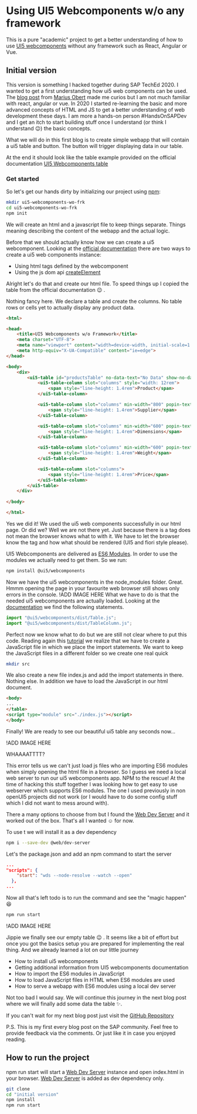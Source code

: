 # Using UI5 Webcomponents w/o any framework

This is a pure "academic" project to get a better understanding of how to use [UI5 webcomponents](https://sap.github.io/ui5-webcomponents/) without any framework such as React, Angular or Vue.

## Initial version
This version is something I hacked together during SAP TechEd 2020. I wanted to get a first understanding how ui5 web components can be used.
The [blog post](https://blogs.sap.com/2020/12/02/beyond-sapui5-and-sap-fiori-elements-appendix-to-teched-session-iis114/?source=social-Global-SAPdevs-TWITTER-MarketingCampaign-Developers-Fiori-spr-4273717682&campaigncode=CRM-XB20-MKT-DGEALL) from [Marius Obert](https://github.com/IObert) made me curios but I am not much familiar with react, angular or vue. In 2020 I started re-learning the basic and more advanced concepts of HTML and JS to get a better understanding of web development these days. I am more a hands-on person #HandsOnSAPDev and I get an itch to start building stuff once I understand (or think I understand :wink:) the basic concepts.

What we will do in this first blog is to create simple webapp that will contain a ui5 table and button.
The button will trigger displaying data in our table.

At the end it should look like the table example provided on the official documentation [UI5 Webcomponents table](https://sap.github.io/ui5-webcomponents/playground/components/Table/)

### Get started

So let's get our hands dirty by initializing our project using [npm](https://www.npmjs.com/):
```sh
mkdir ui5-webcomponents-wo-frk
cd ui5-webcomponents-wo-frk
npm init
```

We will create an html and a javascript file to keep things separate. Things meaning describing the content of the webapp and the actual logic.

Before that we should actually know how we can create a ui5 webcomponent. Looking at the [official documentation](https://sap.github.io/ui5-webcomponents/playground/docs/how-to-use/#create) there are two ways to create a ui5 web components instance:
* Using html tags defined by the webcomponent
* Using the js dom api [createElement](https://developer.mozilla.org/en-US/docs/Web/API/Document/createElement)

Alright let's do that and create our html file. To speed things up I copied the table from the official documentation :wink: .

Nothing fancy here. We declare a table and create the columns. No table rows or cells yet to actually display any product data.

```html
<html>

<head>
    <title>UI5 Webcomponents w/o Framework</title>
    <meta charset="UTF-8">
    <meta name="viewport" content="width=device-width, initial-scale=1.0">
    <meta http-equiv="X-UA-Compatible" content="ie=edge">
</head>

<body>
    <div>
        <ui5-table id="productsTable" no-data-text="No Data" show-no-data>
            <ui5-table-column slot="columns" style="width: 12rem">
                <span style="line-height: 1.4rem">Product</span>
            </ui5-table-column>

            <ui5-table-column slot="columns" min-width="800" popin-text="Supplier">
                <span style="line-height: 1.4rem">Supplier</span>
            </ui5-table-column>

            <ui5-table-column slot="columns" min-width="600" popin-text="Dimensions" demand-popin>
                <span style="line-height: 1.4rem">Dimensions</span>
            </ui5-table-column>

            <ui5-table-column slot="columns" min-width="600" popin-text="Weight" demand-popin>
                <span style="line-height: 1.4rem">Weight</span>
            </ui5-table-column>

            <ui5-table-column slot="columns">
                <span style="line-height: 1.4rem">Price</span>
            </ui5-table-column>
        </ui5-table>
    </div>
    
</body>

</html>
```

Yes we did it! We used the ui5 web components successfully in our html page. Or did we?
Well we are not there yet. Just because there is a tag does not mean the browser knows what to with it.
We have to let the browser know the tag and how what should be rendered (UI5 and fiori style please).

UI5 Webcomponents are delivered as [ES6 Modules](https://www.javascripttutorial.net/es6/es6-modules/). In order to use the modules we actually need to get them.
So we run:
```sh
npm install @ui5/webcomponents
```

Now we have the ui5 webcomponents in the node_modules folder. Great. Hmmm opening the page in your favourite web browser still shows only errors in the console.
!ADD IMAGE HERE
What we have to do is that the needed ui5 webcomponents are actually loaded. Looking at the [documentation](https://sap.github.io/ui5-webcomponents/playground/components/Table/) we find the following statements.

```js
import "@ui5/webcomponents/dist/Table.js";
import "@ui5/webcomponents/dist/TableColumn.js";
```

Perfect now we know what to do but we are still not clear where to put this code.
Reading again this [tutorial](https://www.javascripttutorial.net/es6/es6-modules/) we realize that we have to create a JavaScript file in which we place the import statements.
We want to keep the JavaScript files in a different folder so we create one real quick
```sh
mkdir src
```

We also create a new file index.js and add the import statements in there. Nothing else. In addition we have to load the JavaScript in our html document.
```html
<body>
...
</table>
<script type="module" src="./index.js"></script>
</body>
```

Finally! We are ready to see our beautiful ui5 table any seconds now...

!ADD IMAGE HERE

WHAAAATTTT?

This error tells us we can't just load js files who are importing ES6 modules when simply opening the html file in a browser.
So I guess we need a local web server to run our ui5 webcomponents app. NPM to the rescue!
At the time of hacking this stuff together I was looking how to get easy to use webserver which supports ES6 modules. The one I used previously in non openUI5 projects did not work (or I would have to do some config stuff which I did not want to mess around with).

There a many options to choose from but I found the [Web Dev Server](https://modern-web.dev/docs/dev-server/overview/) and it worked out of the box. That's all I wanted :relaxed: for now.

To use t we will install it as a dev dependency
```sh
npm i --save-dev @web/dev-server
```

Let's the package.json and add an npm command to start the server
```json
...
"scripts": {
    "start": "wds --node-resolve --watch --open"
  },
...
```

Now all that's left todo is to run the command and see the "magic happen" :satisfied:
```sh
npm run start
```

!ADD IMAGE HERE

Jippie we finally see our empty table :wink: . It seems like a bit of effort but once you got the basics setup you are prepared for implementing the real thing.
And we already learned a lot on our little journey
 * How to install ui5 webcomponents
 * Getting additional information from UI5 webcomponents documentation
 * How to import the ES6 modules in JavaScript
 * How to load JavaScript files in HTML when ES6 modules are used
 * How to serve a webapp with ES6 modules using a local dev server

 Not too bad I would say. We will continue this journey in the next blog post where we will finally add some data the table :sparkles:.

 If you can't wait for my next blog post just visit the [GitHub Repository](https://github.com/christianp86/ui5-webcomponents-pure-js)

 P.S. This is my first every blog post on the SAP community. Feel free to provide feedback via the comments. Or just like it in case you enjoyed reading.
## How to run the project

npm run start will start a [Web Dev Server](https://modern-web.dev/docs/dev-server/overview/) instance and open index.html in your browser.
[Web Dev Server](https://modern-web.dev/docs/dev-server/overview/) is added as dev dependency only.

```bash
git clone
cd "initial version"
npm install
npm run start
```